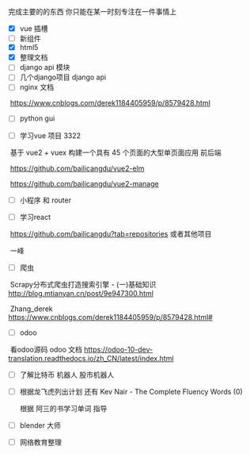 完成主要的的东西 你只能在某一时刻专注在一件事情上

- [x] vue 插槽
- [ ] 新组件
- [x] html5
- [x] 整理文档
- [ ] django api 模块
- [ ] 几个django项目 django api
- [ ] nginx 文档

​	https://www.cnblogs.com/derek1184405959/p/8579428.html

- [ ] python gui 

- [ ]  学习vue 项目 3322

​	基于 vue2 + vuex 构建一个具有 45 个页面的大型单页面应用 前后端

​	https://github.com/bailicangdu/vue2-elm

​	https://github.com/bailicangdu/vue2-manage

- [ ] 小程序 和 router

- [ ] 学习react

​	https://github.com/bailicangdu?tab=repositories 或者其他项目

​	一峰

- [ ] 爬虫

​	Scrapy分布式爬虫打造搜索引擎 - (一)基础知识 http://blog.mtianyan.cn/post/9e947300.html

​	Zhang_derek https://www.cnblogs.com/derek1184405959/p/8579428.html#

- [ ] odoo

​	看odoo源码 odoo 文档 https://odoo-10-dev-translation.readthedocs.io/zh_CN/latest/index.html








- [ ] 了解比特币 机器人 股市机器人

- [ ] 根据龙飞虎列出计划 还有 Kev Nair - The Complete Fluency Words (0)

  根据 阿三的书学习单词 指导

- [ ] blender 大师










- [ ] 网络教育整理




